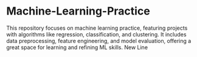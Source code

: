 # Machine-Learning-Practice
This repository focuses on machine learning practice, featuring projects with algorithms like regression, classification, and clustering. It includes data preprocessing, feature engineering, and model evaluation, offering a great space for learning and refining ML skills.
New Line